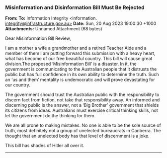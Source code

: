 ### Misinformation and Disinformation Bill Must Be Rejected

**From:**
**To:** Information Integrity <information. [integrity@infrastructure.gov.au>](mailto:information._integrity@infrastructure.gov.au)
**Date:** Sun, 20 Aug 2023 19:00:30 +1000
**Attachments:** Unnamed Attachment (68 bytes)

Dear Misinformation Bill Review,

I am a mother a wife a grandmother and a retired Teacher Aide and a member of them I am putting
forward this submission with a heavy heart, what has become of our free beautiful country. This bill will cause great
division.The proposed ‘Misinformation Bill’ is a disaster. In it, the government is communicating to the Australian
people that it distrusts the public but has full confidence in its own ability to determine the truth. Such an ‘us and them’
mentality is undemocratic and will prove devastating for our country.

The government should trust the Australian public with the responsibility to discern fact from fiction, not take that
responsibility away. An informed and discerning public is the answer, not a ‘Big Brother’ government that shields its
citizens from ideas. Australians must exercise critical thinking skills, not let the government do the thinking for them.

We are all prone to making mistakes. No one is able to be the sole source of truth, most definitely not a group of
unelected bureaucrats in Canberra. The thought that an unelected body has that level of discernment is a joke.

This bill has shades of Hitler all over it.


-----

